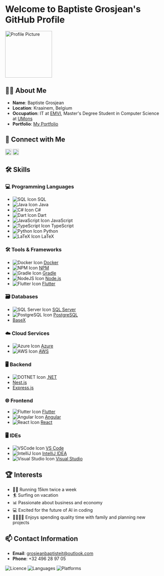 # Welcome to Baptiste Grosjean's GitHub Profile

<img src="https://avatars.githubusercontent.com/u/83280831?v=4" alt="Profile Picture" width="150" height="150"/>

## 👨‍💻 About Me
- **Name**: Baptiste Grosjean
- **Location**: Kraainem, Belgium
- **Occupation**: IT at [EMVI](https://www.emvi.ai/), Master's Degree Student in Computer Science at [UMons](https://www.umons.be/)
- **Portfolio**: [My Portfolio](https://my-way-bg.vercel.app/about/way)

## 🔗 Connect with Me
<a href="https://www.linkedin.com/in/grosjeanbaptiste"><img src="https://cdn-icons-png.flaticon.com/512/174/174857.png" width="20" height="20"></a>
<a href="mailto:grosjeanbaptisteit@outlook.com"><img src="https://cdn-icons-png.flaticon.com/512/732/732200.png" width="20" height="20"></a>

## 🛠️ Skills

### 💻 Programming Languages
- ![SQL Icon](https://img.icons8.com/color/20/000000/sql.png) SQL
- ![Java Icon](https://img.icons8.com/color/20/000000/java-coffee-cup-logo.png) Java
- ![C# Icon](https://img.icons8.com/color/20/000000/c-sharp-logo.png) C#
- ![Dart Icon](https://img.icons8.com/color/20/000000/dart.png) Dart
- ![JavaScript Icon](https://img.icons8.com/color/20/000000/javascript.png) JavaScript
- ![TypeScript Icon](https://img.icons8.com/color/20/000000/typescript.png) TypeScript
- ![Python Icon](https://img.icons8.com/color/20/000000/python.png) Python
- ![LaTeX Icon](https://img.icons8.com/color/20/000000/latex.png) LaTeX

### 🛠️ Tools & Frameworks
- ![Docker Icon](https://img.icons8.com/color/20/000000/docker.png) [Docker](https://www.docker.com)
- ![NPM Icon](https://img.icons8.com/color/20/000000/npm.png) [NPM](https://www.npmjs.com/)
- ![Gradle Icon](https://img.icons8.com/color/20/000000/gradle.png) [Gradle](https://gradle.org/)
- ![NodeJS Icon](https://img.icons8.com/color/20/000000/nodejs.png) [Node.js](https://nodejs.org)
- ![Flutter Icon](https://img.icons8.com/color/20/000000/flutter.png) [Flutter](https://flutter.dev)

### 🗃️ Databases
- ![SQL Server Icon](https://img.icons8.com/color/20/000000/microsoft-sql-server.png) [SQL Server](https://www.microsoft.com/en-us/sql-server)
- ![PostgreSQL Icon](https://img.icons8.com/color/20/000000/postgresql.png) [PostgreSQL](https://www.postgresql.org)
- [BaseX](http://basex.org/)

### ☁️ Cloud Services
- ![Azure Icon](https://img.icons8.com/color/20/000000/azure-1.png) [Azure](https://azure.microsoft.com)
- ![AWS Icon](https://img.icons8.com/color/20/000000/amazon-web-services.png) [AWS](https://aws.amazon.com)

### 🖥️ Backend
- ![DOTNET Icon](https://img.icons8.com/color/20/000000/dotnet.png) [.NET](https://dotnet.microsoft.com/)
- [Nest.js](https://nestjs.com/)
- [Express.js](https://expressjs.com/)

### 🌐 Frontend
- ![Flutter Icon](https://img.icons8.com/color/20/000000/flutter.png) [Flutter](https://flutter.dev)
- ![Angular Icon](https://img.icons8.com/color/20/000000/angularjs.png) [Angular](https://angular.io/)
- ![React Icon](https://img.icons8.com/color/20/000000/react-native.png) [React](https://reactjs.org/)

### 🖥️ IDEs
- ![VSCode Icon](https://img.icons8.com/color/20/000000/visual-studio-code-2019.png) [VS Code](https://code.visualstudio.com/)
- ![IntelliJ Icon](https://img.icons8.com/color/20/000000/intellij-idea.png) [IntelliJ IDEA](https://www.jetbrains.com/idea/)
- ![Visual Studio Icon](https://img.icons8.com/color/20/000000/visual-studio.png) [Visual Studio](https://visualstudio.microsoft.com/)

## 🏆 Interests
- 🏃‍♂️ Running 15km twice a week
- 🏄 Surfing on vacation
- 📊 Passionate about business and economy
- 💻 Excited for the future of AI in coding
- 👨‍👩‍👧‍👦 Enjoys spending quality time with family and planning new projects

## 📫 Contact Information
- **Email**: [grosjeanbaptisteit@outlook.com](mailto:grosjeanbaptisteit@outlook.com)
- **Phone**: +32 496 28 97 05

![Licence](https://img.shields.io/badge/Licence-Baptiste_Grosjean-black)
![Languages](https://img.shields.io/badge/Languages-French,_English,_Dutch-orange)
![Platforms](https://img.shields.io/badge/Platforms-Android,_iOS,_MacOS,_Linux,_Web-blue)